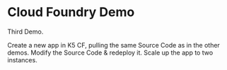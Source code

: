 # Cloud Foundry Demo

Third Demo.

Create a new app in K5 CF, pulling the same Source Code as in the other demos.
Modify the Source Code & redeploy it.
Scale up the app to two instances.